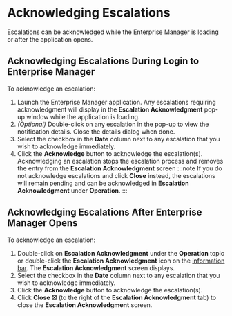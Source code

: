 # Acknowledging Escalations

Escalations can be acknowledged while the Enterprise Manager is loading or after the application opens.

## Acknowledging Escalations During Login to Enterprise Manager

To acknowledge an escalation:

1. Launch the Enterprise Manager application. Any escalations requiring acknowledgment will display in the **Escalation Acknowledgment** pop-up window while the application is loading.
2. *(Optional)* Double-click on any escalation in the pop-up to view the notification details. Close the details dialog when done.
3. Select the checkbox in the **Date** column next to any escalation that you wish to acknowledge immediately.
4. Click the **Acknowledge** button to acknowledge the escalation(s). Acknowledging an escalation stops the escalation process and removes the entry from the **Escalation Acknowledgment** screen
:::note
If you do not acknowledge escalations and click **Close** instead, the escalations will remain pending and can be acknowledged in **Escalation Acknowledgment** under **Operation**.
:::

## Acknowledging Escalations After Enterprise Manager Opens

To acknowledge an escalation:

1. Double-click on **Escalation Acknowledgment** under the **Operation** topic or double-click the **Escalation Acknowledgment** icon on the [information bar](Information-Bar.md). The **Escalation Acknowledgment** screen displays.
2. Select the checkbox in the **Date** column next to any escalation that you wish to acknowledge immediately.
3. Click the **Acknowledge** button to acknowledge the escalation(s).
4. Click **Close ☒** (to the right of the **Escalation Acknowledgment** tab) to close the **Escalation Acknowledgment** screen.
